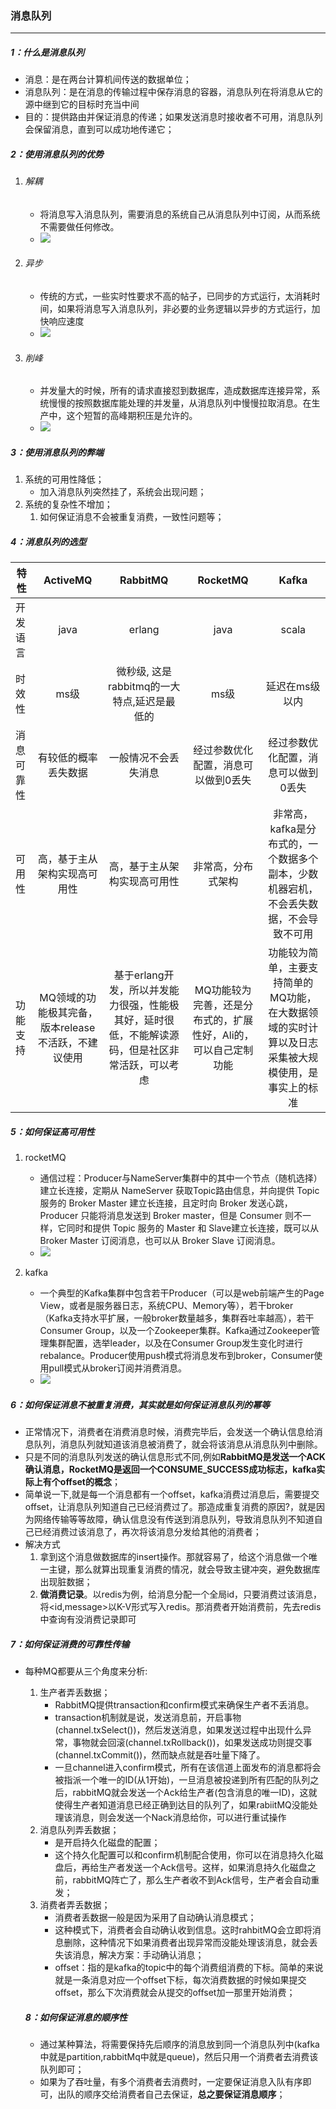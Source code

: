 ### 消息队列

------

##### 1：什么是消息队列

- 消息：是在两台计算机间传送的数据单位；
- 消息队列：是在消息的传输过程中保存消息的容器，消息队列在将消息从它的源中继到它的目标时充当中间
- 目的：提供路由并保证消息的传递；如果发送消息时接收者不可用，消息队列会保留消息，直到可以成功地传递它；

##### 2：使用消息队列的优势

1. ###### 解耦

   - 将消息写入消息队列，需要消息的系统自己从消息队列中订阅，从而系统不需要做任何修改。
   - ![](/Users/likang/Code/Git/Java-and-Middleware/消息队列/photos/解耦.png)

2. ###### 异步

   - 传统的方式，一些实时性要求不高的帖子，已同步的方式运行，太消耗时间，如果将消息写入消息队列，非必要的业务逻辑以异步的方式运行，加快响应速度
   - ![](/Users/likang/Code/Git/Java-and-Middleware/消息队列/photos/异步.png)

3. ###### 削峰

   - 并发量大的时候，所有的请求直接怼到数据库，造成数据库连接异常，系统慢慢的按照数据库能处理的并发量，从消息队列中慢慢拉取消息。在生产中，这个短暂的高峰期积压是允许的。
   - ![](/Users/likang/Code/Git/Java-and-Middleware/消息队列/photos/削峰.png)

##### 3：使用消息队列的弊端

1. 系统的可用性降低； 
   - 加入消息队列突然挂了，系统会出现问题；
2. 系统的复杂性不增加；
   1. 如何保证消息不会被重复消费，一致性问题等；

##### 4：消息队列的选型

| 特性       |                      ActiveMQ                       |                           RabbitMQ                           |                           RocketMQ                           |                            Kafka                             |
| ---------- | :-------------------------------------------------: | :----------------------------------------------------------: | :----------------------------------------------------------: | :----------------------------------------------------------: |
| 开发语言   |                        java                         |                            erlang                            |                             java                             |                            scala                             |
| 时效性     |                        ms级                         |         微秒级, 这是rabbitmq的一大特点,延迟是最低的          |                             ms级                             |                        延迟在ms级以内                        |
| 消息可靠性 |                有较低的概率丢失数据                 |                     一般情况不会丢失消息                     |             经过参数优化配置，消息可以做到0丢失              |             经过参数优化配置，消息可以做到0丢失              |
| 可用性     |            高，基于主从架构实现高可用性             |                 高，基于主从架构实现高可用性                 |                      非常高，分布式架构                      | 非常高，kafka是分布式的，一个数据多个副本，少数机器宕机，不会丢失数据，不会导致不可用 |
| 功能支持   | MQ领域的功能极其完备，版本release不活跃，不建议使用 | 基于erlang开发，所以并发能力很强，性能极其好，延时很低，不能解读源码，但是社区非常活跃，可以考虑 | MQ功能较为完善，还是分布式的，扩展性好，Ali的，可以自己定制功能 | 功能较为简单，主要支持简单的MQ功能，在大数据领域的实时计算以及日志采集被大规模使用，是事实上的标准 |

##### 5：如何保证高可用性

1. rocketMQ
   - 通信过程：Producer与NameServer集群中的其中一个节点（随机选择）建立长连接，定期从 NameServer 获取Topic路由信息，并向提供 Topic 服务的 Broker Master 建立长连接，且定时向 Broker 发送心跳，Producer 只能将消息发送到 Broker master，但是 Consumer 则不一样，它同时和提供 Topic 服务的 Master 和 Slave建立长连接，既可以从 Broker Master 订阅消息，也可以从 Broker Slave 订阅消息。
   - ![](/Users/likang/Code/Git/Java-and-Middleware/消息队列/photos/rocketMQ.png)

2. kafka
   - 一个典型的Kafka集群中包含若干Producer（可以是web前端产生的Page View，或者是服务器日志，系统CPU、Memory等），若干broker（Kafka支持水平扩展，一般broker数量越多，集群吞吐率越高），若干Consumer Group，以及一个Zookeeper集群。Kafka通过Zookeeper管理集群配置，选举leader，以及在Consumer Group发生变化时进行rebalance。Producer使用push模式将消息发布到broker，Consumer使用pull模式从broker订阅并消费消息。
   - ![](/Users/likang/Code/Git/Java-and-Middleware/消息队列/photos/kafkaMQ.png)

##### 6：如何保证消息不被重复消费，其实就是如何保证消息队列的幂等

- 正常情况下，消费者在消费消息时候，消费完毕后，会发送一个确认信息给消息队列，消息队列就知道该消息被消费了，就会将该消息从消息队列中删除。
- 只是不同的消息队列发送的确认信息形式不同,例如**RabbitMQ是发送一个ACK确认消息，RocketMQ是返回一个CONSUME_SUCCESS成功标志，kafka实际上有个offset的概念**；
- 简单说一下,就是每一个消息都有一个offset，kafka消费过消息后，需要提交offset，让消息队列知道自己已经消费过了。那造成重复消费的原因?，就是因为网络传输等等故障，确认信息没有传送到消息队列，导致消息队列不知道自己已经消费过该消息了，再次将该消息分发给其他的消费者；
- 解决方式
  1. 拿到这个消息做数据库的insert操作。那就容易了，给这个消息做一个唯一主键，那么就算出现重复消费的情况，就会导致主键冲突，避免数据库出现脏数据；
  2. **做消费记录**。以redis为例，给消息分配一个全局id，只要消费过该消息，将<id,message>以K-V形式写入redis。那消费者开始消费前，先去redis中查询有没消费记录即可

##### 7：如何保证消费的可靠性传输

- 每种MQ都要从三个角度来分析:

  1. 生产者弄丢数据；
     - RabbitMQ提供transaction和confirm模式来确保生产者不丢消息。
     - transaction机制就是说，发送消息前，开启事物(channel.txSelect())，然后发送消息，如果发送过程中出现什么异常，事物就会回滚(channel.txRollback())，如果发送成功则提交事(channel.txCommit())，然而缺点就是吞吐量下降了。
     - 一旦channel进入confirm模式，所有在该信道上面发布的消息都将会被指派一个唯一的ID(从1开始)，一旦消息被投递到所有匹配的队列之后，rabbitMQ就会发送一个Ack给生产者(包含消息的唯一ID)，这就使得生产者知道消息已经正确到达目的队列了，如果rabiitMQ没能处理该消息，则会发送一个Nack消息给你，可以进行重试操作
  2. 消息队列弄丢数据；
     - 是开启持久化磁盘的配置；
     - 这个持久化配置可以和confirm机制配合使用，你可以在消息持久化磁盘后，再给生产者发送一个Ack信号。这样，如果消息持久化磁盘之前，rabbitMQ阵亡了，那么生产者收不到Ack信号，生产者会自动重发；
  3. 消费者弄丢数据；
     - 消费者丢数据一般是因为采用了自动确认消息模式；
     - 这种模式下，消费者会自动确认收到信息。这时rahbitMQ会立即将消息删除，这种情况下如果消费者出现异常而没能处理该消息，就会丢失该消息，解决方案：手动确认消息；
     - offset：指的是kafka的topic中的每个消费组消费的下标。简单的来说就是一条消息对应一个offset下标，每次消费数据的时候如果提交offset，那么下次消费就会从提交的offset加一那里开始消费；

  ##### 8：如何保证消息的顺序性

  - 通过某种算法，将需要保持先后顺序的消息放到同一个消息队列中(kafka中就是partition,rabbitMq中就是queue)，然后只用一个消费者去消费该队列即可；
  - 如果为了吞吐量，有多个消费者去消费时，一定要保证消息入队有序即可，出队的顺序交给消费者自己去保证，**总之要保证消息顺序**；







